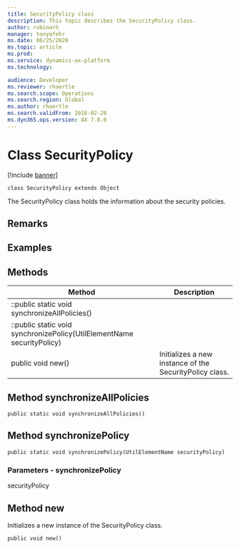 ```yaml
---
title: SecurityPolicy class
description: This topic describes the SecurityPolicy class.
author: robinarh
manager: tonyafehr
ms.date: 06/25/2020
ms.topic: article
ms.prod: 
ms.service: dynamics-ax-platform
ms.technology: 

audience: Developer
ms.reviewer: rhaertle
ms.search.scope: Operations
ms.search.region: Global
ms.author: rhaertle
ms.search.validFrom: 2016-02-28
ms.dyn365.ops.version: AX 7.0.0
---
```


# Class SecurityPolicy

[!include [banner](../includes/banner.md)]

```xpp
class SecurityPolicy extends Object
```

The SecurityPolicy class holds the information about the security policies.

## Remarks

## Examples

## Methods

| Method                                                                 | Description                                             |
|------------------------------------------------------------------------|---------------------------------------------------------|
| ::public static void synchronizeAllPolicies()                          |                                                         |
| ::public static void synchronizePolicy(UtilElementName securityPolicy) |                                                         |
| public void new()                                                      | Initializes a new instance of the SecurityPolicy class. |

## Method synchronizeAllPolicies

```xpp
public static void synchronizeAllPolicies()
```

## Method synchronizePolicy

```xpp
public static void synchronizePolicy(UtilElementName securityPolicy)
```

### Parameters - synchronizePolicy

securityPolicy  

## Method new

Initializes a new instance of the SecurityPolicy class.

```xpp
public void new()
```

